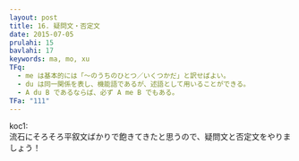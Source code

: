 ```yaml
---
layout: post
title: 16. 疑問文・否定文
date: 2015-07-05
prulahi: 15
bavlahi: 17
keywords: ma, mo, xu
TFq:
  - me は基本的には「～のうちのひとつ／いくつかだ」と訳せばよい。
  - du は同一関係を表し、機能語であるが、述語として用いることができる。
  - A du B であるならば、必ず A me B でもある。
TFa: "111"
---
```


koc1:  
流石にそろそろ平叙文ばかりで飽きてきたと思うので、疑問文と否定文をやりましょう！